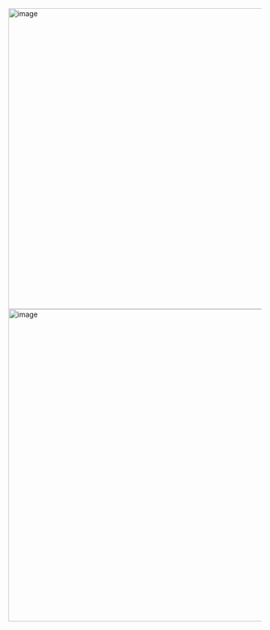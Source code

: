 <img width="599" alt="image" src="https://github.com/user-attachments/assets/83865582-9b4d-4a69-a499-1a81b87712d4">

<img width="622" alt="image" src="https://github.com/user-attachments/assets/3dadebea-ffff-40ce-9728-d68d5a09415a">

